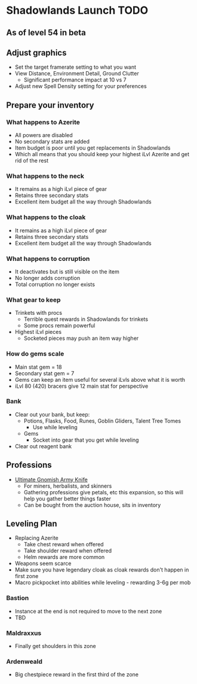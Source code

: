 # Shadowlands Launch TODO

## **As of level 54 in beta**

## Adjust graphics

* Set the target framerate setting to what you want
* View Distance, Environment Detail, Ground Clutter
    - Significant performance impact at 10 vs 7
* Adjust new Spell Density setting for your preferences

## Prepare your inventory

### What happens to Azerite

* All powers are disabled
* No secondary stats are added
* Item budget is poor until you get replacements in Shadowlands
* Which all means that you should keep your highest iLvl Azerite and get rid of the rest

### What happens to the neck

* It remains as a high iLvl piece of gear
* Retains three secondary stats
* Excellent item budget all the way through Shadowlands

### What happens to the cloak

* It remains as a high iLvl piece of gear
* Retains three secondary stats
* Excellent item budget all the way through Shadowlands

### What happens to corruption

* It deactivates but is still visible on the item
* No longer adds corruption
* Total corruption no longer exists

### What gear to keep

* Trinkets with procs
    - Terrible quest rewards in Shadowlands for trinkets
    - Some procs remain powerful
* Highest iLvl pieces
    - Socketed pieces may push an item way higher

### How do gems scale

* Main stat gem = 18
* Secondary stat gem = 7
* Gems can keep an item useful for several iLvls above what it is worth
* iLvl 80 (420) bracers give 12 main stat for perspective

### Bank

* Clear out your bank, but keep:
    - Potions, Flasks, Food, Runes, Goblin Gliders, Talent Tree Tomes
        - Use while leveling
    - Gems
        - Socket into gear that you get while leveling
* Clear out reagent bank

## Professions

* [Ultimate Gnomish Army Knife](https://www.wowhead.com/item=109253/ultimate-gnomish-army-knife)
    - For miners, herbalists, and skinners
    - Gathering professions give petals, etc this expansion, so this will help you gather better things faster
    - Can be bought from the auction house, sits in inventory

## Leveling Plan

* Replacing Azerite
    * Take chest reward when offered
    * Take shoulder reward when offered
    * Helm rewards are more common
* Weapons seem scarce
* Make sure you have legendary cloak as cloak rewards don't happen in first zone
* Macro pickpocket into abilities while leveling - rewarding 3-6g per mob

### Bastion

* Instance at the end is not required to move to the next zone
* TBD

### Maldraxxus

* Finally get shoulders in this zone

### Ardenweald

* Big chestpiece reward in the first third of the zone